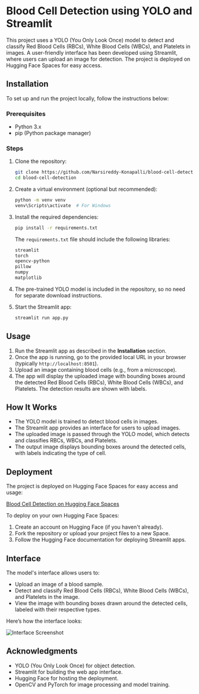 # Blood Cell Detection using YOLO and Streamlit

This project uses a YOLO (You Only Look Once) model to detect and classify Red Blood Cells (RBCs), White Blood Cells (WBCs), and Platelets in images. A user-friendly interface has been developed using Streamlit, where users can upload an image for detection. The project is deployed on Hugging Face Spaces for easy access.

## Installation

To set up and run the project locally, follow the instructions below:

### Prerequisites

- Python 3.x
- pip (Python package manager)

### Steps

1. Clone the repository:

    ```bash
    git clone https://github.com/Narsireddy-Konapalli/blood-cell-detection.git
    cd blood-cell-detection
    ```

2. Create a virtual environment (optional but recommended):

    ```bash
    python -m venv venv
    venv\Scripts\activate  # For Windows
    ```

3. Install the required dependencies:

    ```bash
    pip install -r requirements.txt
    ```

    The `requirements.txt` file should include the following libraries:

    ```txt
    streamlit
    torch
    opencv-python
    pillow
    numpy
    matplotlib
    ```

4. The pre-trained YOLO model is included in the repository, so no need for separate download instructions.

5. Start the Streamlit app:

    ```bash
    streamlit run app.py
    ```

## Usage

1. Run the Streamlit app as described in the **Installation** section.
2. Once the app is running, go to the provided local URL in your browser (typically `http://localhost:8501`).
3. Upload an image containing blood cells (e.g., from a microscope).
4. The app will display the uploaded image with bounding boxes around the detected Red Blood Cells (RBCs), White Blood Cells (WBCs), and Platelets. The detection results are shown with labels.

## How It Works

- The YOLO model is trained to detect blood cells in images.
- The Streamlit app provides an interface for users to upload images.
- The uploaded image is passed through the YOLO model, which detects and classifies RBCs, WBCs, and Platelets.
- The output image displays bounding boxes around the detected cells, with labels indicating the type of cell.

## Deployment

The project is deployed on Hugging Face Spaces for easy access and usage:

[Blood Cell Detection on Hugging Face Spaces](https://huggingface.co/spaces/narsireddy/BloodAnalyzer)

To deploy on your own Hugging Face Spaces:

1. Create an account on Hugging Face (if you haven't already).
2. Fork the repository or upload your project files to a new Space.
3. Follow the Hugging Face documentation for deploying Streamlit apps.

## Interface

The model's interface allows users to:

- Upload an image of a blood sample.
- Detect and classify Red Blood Cells (RBCs), White Blood Cells (WBCs), and Platelets in the image.
- View the image with bounding boxes drawn around the detected cells, labeled with their respective types.

Here’s how the interface looks:

![Interface Screenshot](assets/screenshot.png)

## Acknowledgments

- YOLO (You Only Look Once) for object detection.
- Streamlit for building the web app interface.
- Hugging Face for hosting the deployment.
- OpenCV and PyTorch for image processing and model training.
